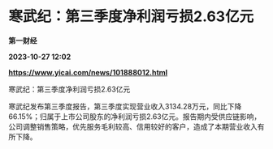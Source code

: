 # 寒武纪：第三季度净利润亏损2.63亿元
**第一财经**

**2023-10-27 12:02**

**https://www.yicai.com/news/101888012.html**

寒武纪：第三季度净利润亏损2.63亿元

寒武纪发布第三季度报告，第三季度实现营业收入3134.28万元，同比下降66.15%；归属于上市公司股东的净利润亏损2.63亿元。报告期内受供应链影响，公司调整销售策略，优先服务毛利较高、信用较好的客户，造成了本期营业收入有所下降。